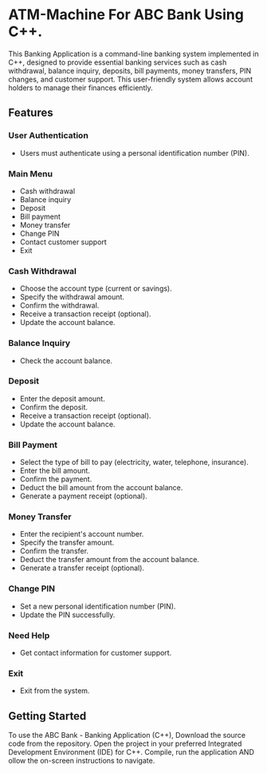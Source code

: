 # ATM-Machine For ABC Bank Using C++.

This Banking Application is a command-line banking system implemented in C++, designed to provide essential banking services such as cash withdrawal, balance inquiry, deposits, bill payments, money transfers, PIN changes, and customer support. This user-friendly system allows account holders to manage their finances efficiently.

## Features

### User Authentication

- Users must authenticate using a personal identification number (PIN).

### Main Menu

- Cash withdrawal
- Balance inquiry
- Deposit
- Bill payment
- Money transfer
- Change PIN
- Contact customer support
- Exit

### Cash Withdrawal

- Choose the account type (current or savings).
- Specify the withdrawal amount.
- Confirm the withdrawal.
- Receive a transaction receipt (optional).
- Update the account balance.

### Balance Inquiry

- Check the account balance.

### Deposit

- Enter the deposit amount.
- Confirm the deposit.
- Receive a transaction receipt (optional).
- Update the account balance.

### Bill Payment

- Select the type of bill to pay (electricity, water, telephone, insurance).
- Enter the bill amount.
- Confirm the payment.
- Deduct the bill amount from the account balance.
- Generate a payment receipt (optional).

### Money Transfer

- Enter the recipient's account number.
- Specify the transfer amount.
- Confirm the transfer.
- Deduct the transfer amount from the account balance.
- Generate a transfer receipt (optional).

### Change PIN

- Set a new personal identification number (PIN).
- Update the PIN successfully.

### Need Help

- Get contact information for customer support.

### Exit

- Exit from the system.

## Getting Started

To use the ABC Bank - Banking Application (C++), Download the source code from the repository. Open the project in your preferred Integrated Development Environment (IDE) for C++. 
Compile, run the application AND ollow the on-screen instructions to navigate.




